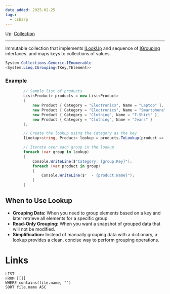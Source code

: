 ```yaml
---
date_added: 2025-02-25
tags:
  - csharp
---
```

Up: [Collection](Collection.md)
___
 Immutable collection that implements [ILookUp](ILookUp.md) and sequence of [IGrouping](IGrouping.md) 
 interfaces. and maps keys to collections of values.

```cs
System.Collections.Generic.IEnumerable
<System.Linq.IGrouping<TKey,TElement>>
```
### Example

```cs
        // Sample list of products
        List<Product> products = new List<Product>
        {
            new Product { Category = "Electronics", Name = "Laptop" },
            new Product { Category = "Electronics", Name = "Smartphone" },
            new Product { Category = "Clothing", Name = "T-Shirt" },
            new Product { Category = "Clothing", Name = "Jeans" }
        };

        // Create the lookup using the Category as the key
        ILookup<string, Product> lookup = products.ToLookup(product => product.Category);

        // Iterate over each group in the lookup
        foreach (var group in lookup)
        {
            Console.WriteLine($"Category: {group.Key}");
            foreach (var product in group)
            {
                Console.WriteLine($"  - {product.Name}");
            }
        }
```

## When to Use Lookup

- **Grouping Data:** When you need to group elements based on a key and later retrieve all elements for a specific group.
- **Read-Only Grouping:** When you want a snapshot of grouped data that will not be modified.
- **Simplification:** Instead of manually grouping data with a dictionary, a lookup provides a clean, concise way to perform grouping operations.
# Links
```dataview
LIST
FROM [[]]
WHERE contains(file.name, "")
SORT file.name ASC
```
